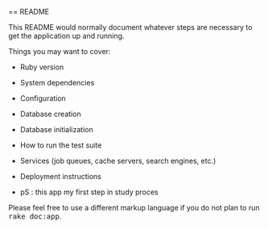 == README

This README would normally document whatever steps are necessary to get the
application up and running.

Things you may want to cover:

* Ruby version

* System dependencies

* Configuration

* Database creation

* Database initialization

* How to run the test suite

* Services (job queues, cache servers, search engines, etc.)

* Deployment instructions

* pS : this app my first step in study proces 


Please feel free to use a different markup language if you do not plan to run
<tt>rake doc:app</tt>.
